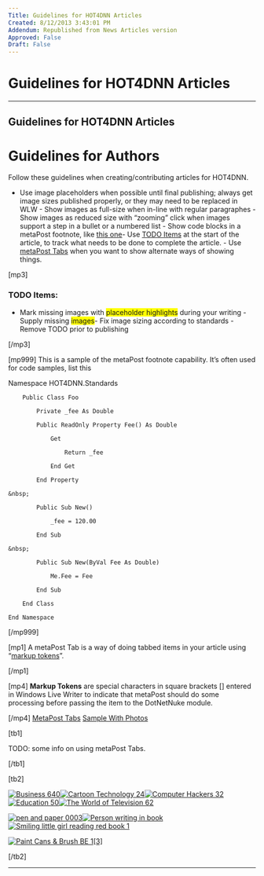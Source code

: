 ```yaml
---
Title: Guidelines for HOT4DNN Articles
Created: 8/12/2013 3:43:01 PM
Addendum: Republished from News Articles version
Approved: False
Draft: False
---
```

# Guidelines for HOT4DNN Articles

---

## Guidelines for HOT4DNN Articles

# Guidelines for Authors
 

Follow these guidelines when creating/contributing articles for HOT4DNN.

 - Use image placeholders when possible until final publishing; always get image sizes published properly, or they may need to be replaced in WLW  - Show images as full-size when in-line with regular paragraphes  - Show images as reduced size with “zooming” click when images support a step in a bullet or a numbered list  - Show code blocks in a metaPost footnote, like [this one](mp999)- Use [TODO Items](mp3) at the start of the article, to track what needs to be done to complete the article.  - Use [metaPost Tabs](mp1) when you want to show alternate ways of showing things.  

[mp3]   
### TODO Items:
 
- Mark missing images with <font style="background-color: rgb(255, 255, 0);">placeholder highlights</font> during your writing  - Supply missing <font style="background-color: rgb(255, 255, 0);">images</font>- Fix image sizing according to standards  - Remove TODO prior to publishing

 [/mp3]  

[mp999]   This is a sample of the metaPost footnote capability. It’s often used for code samples, list this

 
Namespace HOT4DNN.Standards

<!--CRLF-->

        Public Class Foo

<!--CRLF-->

            Private _fee As Double

<!--CRLF-->

            Public ReadOnly Property Fee() As Double

<!--CRLF-->

                Get

<!--CRLF-->

                    Return _fee

<!--CRLF-->

                End Get

<!--CRLF-->

            End Property

<!--CRLF-->

    &nbsp;

<!--CRLF-->

            Public Sub New()

<!--CRLF-->

                _fee = 120.00

<!--CRLF-->

            End Sub

<!--CRLF-->

    &nbsp;

<!--CRLF-->

            Public Sub New(ByVal Fee As Double)

<!--CRLF-->

                Me.Fee = Fee

<!--CRLF-->

            End Sub

<!--CRLF-->

        End Class

<!--CRLF-->

    End Namespace 

<!--CRLF-->
 [/mp999]   
 

[mp1]   A metaPost Tab is a way of doing tabbed items in your article using “[markup tokens](mp4)”.

 [/mp1]  

[mp4]   **Markup Tokens** are special characters in square brackets [] entered in Windows Live Writer to indicate that metaPost should do some processing before passing the item to the DotNetNuke module.

 [/mp4]  [MetaPost Tabs](tb1) [Sample With Photos](tb2)

 [tb1]

 TODO: some info on using metaPost Tabs.

 [/tb1]

 [tb2]

 [![Business 640](http://www.hot4dnn.com/Portals/0/images/dagilleland/News-Articles/2010/Jul/WLW-GuidelinesforHOT4DNNArticles_D7CD-Business%20640_thumb.png "Business 640")](/Portals/0/images/dagilleland/News-Articles/2010/Jul/WLW-GuidelinesforHOT4DNNArticles_D7CD-Business%20640_2.png)[![Cartoon Technology 24](http://www.hot4dnn.com/Portals/0/images/dagilleland/News-Articles/2010/Jul/WLW-GuidelinesforHOT4DNNArticles_D7CD-Cartoon%20Technology%2024_thumb.png "Cartoon Technology 24")](/Portals/0/images/dagilleland/News-Articles/2010/Jul/WLW-GuidelinesforHOT4DNNArticles_D7CD-Cartoon%20Technology%2024_2.png)[![Computer Hackers 32](http://www.hot4dnn.com/Portals/0/images/dagilleland/News-Articles/2010/Jul/WLW-GuidelinesforHOT4DNNArticles_D7CD-Computer%20Hackers%2032_thumb.png "Computer Hackers 32")](/Portals/0/images/dagilleland/News-Articles/2010/Jul/WLW-GuidelinesforHOT4DNNArticles_D7CD-Computer%20Hackers%2032_2.png)[![Education 50](http://www.hot4dnn.com/Portals/0/images/dagilleland/News-Articles/2010/Jul/WLW-GuidelinesforHOT4DNNArticles_D7CD-Education%2050_thumb.png "Education 50")](/Portals/0/images/dagilleland/News-Articles/2010/Jul/WLW-GuidelinesforHOT4DNNArticles_D7CD-Education%2050_2.png)[![The World of Television 62](http://www.hot4dnn.com/Portals/0/images/dagilleland/News-Articles/2010/Jul/WLW-GuidelinesforHOT4DNNArticles_D7CD-The%20World%20of%20Television%2062_thumb.png "The World of Television 62")](/Portals/0/images/dagilleland/News-Articles/2010/Jul/WLW-GuidelinesforHOT4DNNArticles_D7CD-The%20World%20of%20Television%2062_2.png)

 [![pen and paper 0003](http://www.hot4dnn.com/Portals/0/images/dagilleland/News-Articles/2010/Jul/WLW-GuidelinesforHOT4DNNArticles_D7CD-pen%20and%20paper%200003_thumb.png "pen and paper 0003")](/Portals/0/images/dagilleland/News-Articles/2010/Jul/WLW-GuidelinesforHOT4DNNArticles_D7CD-pen%20and%20paper%200003_2.png)[![Person writing in book](http://www.hot4dnn.com/Portals/0/images/dagilleland/News-Articles/2010/Jul/WLW-GuidelinesforHOT4DNNArticles_D7CD-Person%20writing%20in%20book_thumb.png "Person writing in book")](/Portals/0/images/dagilleland/News-Articles/2010/Jul/WLW-GuidelinesforHOT4DNNArticles_D7CD-Person%20writing%20in%20book_2.png)[![Smiling little girl reading red book 1](http://www.hot4dnn.com/Portals/0/images/dagilleland/News-Articles/2010/Jul/WLW-GuidelinesforHOT4DNNArticles_D7CD-Smiling%20little%20girl%20reading%20red%20book%201_thumb.png "Smiling little girl reading red book 1")](/Portals/0/images/dagilleland/News-Articles/2010/Jul/WLW-GuidelinesforHOT4DNNArticles_D7CD-Smiling%20little%20girl%20reading%20red%20book%201_2.png)

 [![Paint Cans &amp; Brush BE 1[3]](http://www.hot4dnn.com/Portals/0/images/dagilleland/News-Articles/2010/Jul/WLW-GuidelinesforHOT4DNNArticles_D7CD-Paint%20Cans%20&amp;%20Brush%20BE%201%5B3%5D_thumb.png "Paint Cans &amp; Brush BE 1[3]")](/Portals/0/images/dagilleland/News-Articles/2010/Jul/WLW-GuidelinesforHOT4DNNArticles_D7CD-Paint%20Cans%20&amp;%20Brush%20BE%201%5B3%5D.png)

 [/tb2]


---


